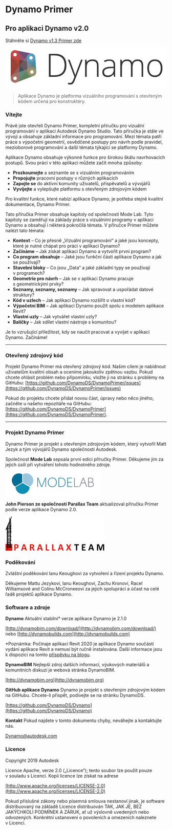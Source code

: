 

# Dynamo Primer

## Pro aplikaci Dynamo v2.0

Stáhněte si [Dynamo v1.3 Primer zde](http://primer.dynamobim.org/en/Appendix/DynamoPrimer-Print1_3.pdf)

![Logo aplikace Dynamo](images/dynamo_logo_dark-trim.jpg)

> Aplikace Dynamo je platforma vizuálního programování s otevřeným kódem určená pro konstruktéry.

### Vítejte

Právě jste otevřeli Dynamo Primer, kompletní příručku pro vizuální programování v aplikaci Autodesk Dynamo Studio. Tato příručka je stále ve vývoji a obsahuje základní informace pro programování. Mezi témata patří práce s výpočetní geometrií, osvědčené postupy pro návrh podle pravidel, mezioborové programování a další témata týkající se platformy Dynamo.

Aplikace Dynamo obsahuje výkonné funkce pro širokou škálu navrhovacích postupů. Svou práci v této aplikaci můžete začít mnoha způsoby:

* **Prozkoumejte** a seznamte se s vizuálním programováním
* **Propojujte** pracovní postupy v různých aplikacích
* **Zapojte se** do aktivní komunity uživatelů, přispěvatelů a vývojářů
* **Vyvíjejte** a vylepšujte platformu s otevřeným zdrojovým kódem

Pro kvalitní funkce, které nabízí aplikace Dynamo, je potřeba stejně kvalitní dokumentace, Dynamo Primer.

Tato příručka Primer obsahuje kapitoly od společnosti Mode Lab. Tyto kapitoly se zaměřují na základy práce s vizuálními programy v aplikaci Dynamo a obsahují i některá pokročilá témata. V příručce Primer můžete nalézt tato témata:

* **Kontext** – Co je přesně „Vizuální programování“ a jaké jsou koncepty, které je nutné chápat pro práci v aplikaci Dynamo?
* **Začínáme** – Jak získat aplikaci Dynamo a vytvořit první program?
* **Co program obsahuje** – Jaké jsou funkční části aplikace Dynamo a jak se používají?
* **Stavební bloky** – Co jsou „Data“ a jaké základní typy se používají v programech?
* **Geometrie pro návrh** – Jak se v aplikaci Dynamo pracuje s geometrickými prvky?
* **Seznamy, seznamy, seznamy** – Jak spravovat a uspořádat datové struktury?
* **Kód v uzlech** – Jak aplikaci Dynamo rozšířit o vlastní kód?
* **Výpočetní BIM** – Jak aplikaci Dynamo použít spolu s modelem aplikace Revit?
* **Vlastní uzly** – Jak vytvářet vlastní uzly?
* **Balíčky** – Jak sdílet vlastní nástroje s komunitou?

Je to vzrušující příležitost, kdy se naučit pracovat a vyvíjet v aplikaci Dynamo. Začínáme!

---

### Otevřený zdrojový kód

Projekt Dynamo Primer má otevřený zdrojový kód. Našim cílem je nabídnout uživatelům kvalitní obsah a oceníme jakoukoliv zpětnou vazbu. Pokud chcete ohlásit problém nebo připomínku, vložte ji na stránku s problémy na GitHubu: [https://github.com/DynamoDS/DynamoPrimer/issues](https://github.com/DynamoDS/DynamoPrimer/issues)

Pokud do projektu chcete přidat novou část, úpravy nebo něco jiného, začněte u našeho repozitáře na GitHubu: [https://github.com/DynamoDS/DynamoPrimer](https://github.com/DynamoDS/DynamoPrimer).

---

### Projekt Dynamo Primer

Dynamo Primer je projekt s otevřeným zdrojovým kódem, který vytvořil Matt Jezyk a tým vývojářů Dynamo společnosti Autodesk.

Společnost **Mode Lab** sepsala první edici příručky Primer. Děkujeme jim za jejich úsilí při vytváření tohoto hodnotného zdroje.

[![](images/MODELAB_Logo.png)](http://modelab.is)

**John Pierson ze společnosti Parallax Team** aktualizoval příručku Primer podle verze aplikace Dynamo 2.0.

[![](images/PRLX_Logo.jpg)](http://www.parallaxteam.com/)

### Poděkování

Zvláštní poděkování Ianu Keoughovi za vytvoření a řízení projektu Dynamo.

Děkujeme Mattu Jezykovi, Ianu Keoughovi, Zachu Kronovi, Racel Williamsové and Colinu McCroneeovi za jejich spolupráci a účast na celé řadě projektů aplikace Dynamo.

### Software a zdroje

**Dynamo** Aktuální stabilní* verze aplikace Dynamo je 2.1.0

[http://dynamobim.com/download/](http://dynamobim.com/download/) nebo [http://dynamobuilds.com](http://dynamobuilds.com)

*Poznámka: Počínaje aplikací Revit 2020 je aplikace Dynamo součástí vydání aplikace Revit a nemusí být ručně instalována. Další informace jsou k dispozici na tomto [příspěvku na blogu](https://dynamobim.org/dynamo-core-2-1-release/).

**DynamoBIM** Nejlepší zdroj dalších informací, výukových materiálů a komunitních diskuzí je webová stránka DynamoBIM.

[http://dynamobim.org](http://dynamobim.org)

**GitHub aplikace Dynamo** Dynamo je projekt s otevřeným zdrojovým kódem na GitHubu. Chcete-li přispět, podívejte se na stránku DynamoDS.

[https://github.com/DynamoDS/Dynamo](https://github.com/DynamoDS/Dynamo)

**Kontakt** Pokud najdete v tomto dokumentu chyby, neváhejte a kontaktujte nás.

Dynamo@autodesk.com

### Licence

Copyright 2019 Autodesk

Licence Apache, verze 2.0 („Licence“); tento soubor lze použít pouze v souladu s Licencí. Kopii licence lze získat na adrese

[http://www.apache.org/licenses/LICENSE-2.0](http://www.apache.org/licenses/LICENSE-2.0)

Pokud příslušné zákony nebo písemná smlouva nestanoví jinak, je software distribuovaný na základě Licence distribuován TAK, JAK JE, BEZ JAKÝCHKOLI PODMÍNEK A ZÁRUK, ať už výslovně uvedených nebo odvozených. Konkrétní ustanovení o povoleních a omezeních naleznete v Licenci.


